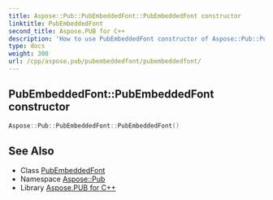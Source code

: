 ```yaml
---
title: Aspose::Pub::PubEmbeddedFont::PubEmbeddedFont constructor
linktitle: PubEmbeddedFont
second_title: Aspose.PUB for C++
description: 'How to use PubEmbeddedFont constructor of Aspose::Pub::PubEmbeddedFont class in C++.'
type: docs
weight: 300
url: /cpp/aspose.pub/pubembeddedfont/pubembeddedfont/
---
```

## PubEmbeddedFont::PubEmbeddedFont constructor




```cpp
Aspose::Pub::PubEmbeddedFont::PubEmbeddedFont()
```

## See Also

* Class [PubEmbeddedFont](../)
* Namespace [Aspose::Pub](../../)
* Library [Aspose.PUB for C++](../../../)
